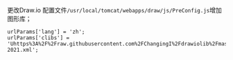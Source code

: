 更改Draw.io 配置文件`/usr/local/tomcat/webapps/draw/js/PreConfig.js`增加图形库；

```
urlParams['lang'] = 'zh';
urlParams['clibs'] = 'Uhttps%3A%2F%2Fraw.githubusercontent.com%2FChangingI%2Fdrawiolib%2Fmaster%2FDatacom-2021.xml';
```
